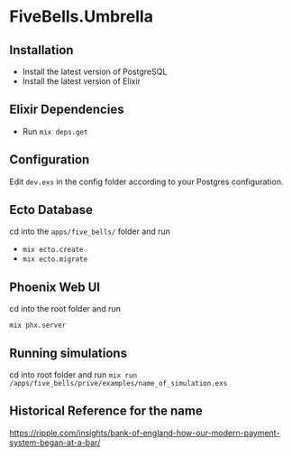 # FiveBells.Umbrella

## Installation

* Install the latest version of PostgreSQL
* Install the latest version of Elixir

## Elixir Dependencies

* Run `mix deps.get`

## Configuration

Edit `dev.exs` in the config folder according to your Postgres configuration.

## Ecto Database

cd into the `apps/five_bells/` folder and run 

* `mix ecto.create`
* `mix ecto.migrate`

## Phoenix Web UI

cd into the root folder and run

`mix phx.server`

## Running simulations

cd into root folder and run `mix run /apps/five_bells/prive/examples/name_of_simulation.exs`

## Historical Reference for the name

https://ripple.com/insights/bank-of-england-how-our-modern-payment-system-began-at-a-bar/
